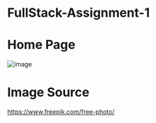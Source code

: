 # FullStack-Assignment-1

# Home Page
![image](https://github.com/BharatKumarG/FullStack-Assignment-1/assets/115140844/f30e0ff6-4f28-42ff-8828-8fcff0b517bd)

# Image Source
  https://www.freepik.com/free-photo/
  

